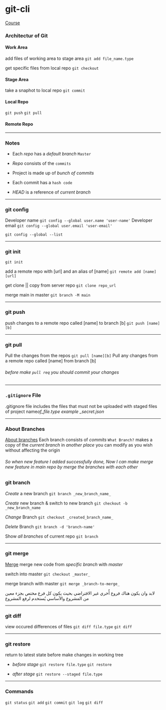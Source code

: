 # git-cli

[Course](https://www.youtube.com/watch?v=Q5Eb3jBvFEE&list=PL_aOZuct6oAogr4UMkWddU7leOXw0QKJS)

### Architectur of Git


#### Work Area


add files of working area to stage area
`git add file_name.type`

get specific files from local repo
`git checkout`

#### Stage Area


take a snaphot to local repo
`git commit`

#### Local Repo



`git push`
`git pull`

#### Remote Repo


---

### Notes



- Each _repo_ has a _default branch_ `Master`

- _Repo_ consists of the `commits`
- Project is made up of _bunch of commits_

- Each commit has a `hash code`
- _HEAD_ is a reference of _current branch_

---


### git config


Developer name
`git config --global user.name 'user-name'`
Developer email
`git config --global user.email 'user-email'`

`git config --global --list`

- - -
### git init

`git init`

add a remote repo with [url] and an alias of [name]
`git remote add [name][url]`

get clone || copy from server repo
`git clone repo_url`

merge main in master
`git branch -M main`

- - -
### git push

push changes to a remote repo called [name] to branch [b]
`git push [name][b]`

- - -
### git pull


Pull the changes from the repos
`git pull [name][b]`
Pull any changes from a remote repo called [name] from branch [b]

###### _before make `pull req` you should commit your changes_

- - -
### `.gitignore` File


.gitignore file includes the files that must not be uploaded with staged files of project
name*of_file.type example \_secret.json*

---

### About Branches


[About branches](https://www.youtube.com/watch?v=WtCXZoQqVzI&list=PL_aOZuct6oAogr4UMkWddU7leOXw0QKJS&index=4)
Each branch consists of _commits_
`What Branch?` makes a copy of the _current branch_ in _another place_ you can modify as you wish without affecting the origin

###### _So when new feature I added successfully done, Now I can make merge new feature in main repo by merge the branches with each other_

### git branch


_Create_ a new branch
`git branch _new_branch_name_`

_Create_ new branch & switch to new branch
`git checkout -b _new_branch_name`

_Change_ Branch
`git checkout _created_branch_name_`

_Delete_ Branch
`git branch -d 'branch-name'`

Show _all branches_ of current repo
`git branch`

---

### git merge


[Merge](https://www.youtube.com/watch?v=74ZuPrgzRpE)
merge new code from _specific branch_ with _master_

switch into master
`git checkout _master_`

merge branch with master
`git merge _branch-to-merge_`

لابد وان يكون هناك فروع أٌخري غير الافتراضي بحيث يكون كل فرع مختص بجزء معين من المشروع
والأساسي يُستخدم لرفع المشروع


---
### git diff

view occured differences of files
`git diff file.type` `git diff`

---

### git restore

return to latest state before make changes in working tree

- _before stage_ `git restore file.type` `git restore`

- _after stage_ `git restore --staged file.type`

---


<!--

#### Notes:
git commit -am 'Message of Commit'

--- -->


### Commands


`git status` `git add` `git commit` `git log` `git diff`




